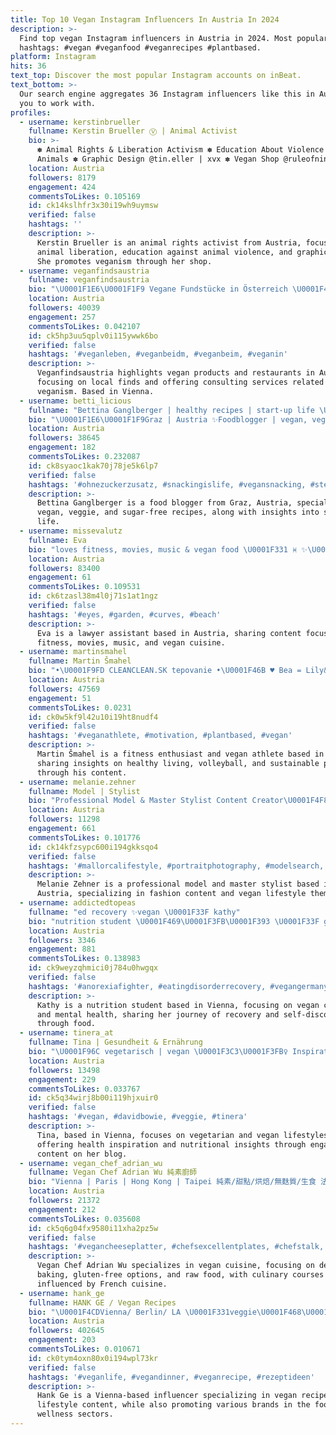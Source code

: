 ```yaml
---
title: Top 10 Vegan Instagram Influencers In Austria In 2024
description: >-
  Find top vegan Instagram influencers in Austria in 2024. Most popular
  hashtags: #vegan #veganfood #veganrecipes #plantbased.
platform: Instagram
hits: 36
text_top: Discover the most popular Instagram accounts on inBeat.
text_bottom: >-
  Our search engine aggregates 36 Instagram influencers like this in Austria for
  you to work with.
profiles:
  - username: kerstinbrueller
    fullname: Kerstin Brueller Ⓥ | Animal Activist
    bio: >-
      ✽ Animal Rights & Liberation Activism ✽ Education About Violence Against
      Animals ✽ Graphic Design @tin.eller | xvx ✽ Vegan Shop @ruleofnines_cltv
    location: Austria
    followers: 8179
    engagement: 424
    commentsToLikes: 0.105169
    id: ck14kslhfr3x30i19wh9uymsw
    verified: false
    hashtags: ''
    description: >-
      Kerstin Brueller is an animal rights activist from Austria, focusing on
      animal liberation, education against animal violence, and graphic design.
      She promotes veganism through her shop.
  - username: veganfindsaustria
    fullname: veganfindsaustria
    bio: "\U0001F1E6\U0001F1F9 Vegane Fundstücke in Österreich \U0001F49A Produkte, Restaurants & mehr \U0001F4CD Zuhause in Wien Kooperationen & Consulting ⬇️ \U0001F4E9 veganfindsaustria@outlook.at"
    location: Austria
    followers: 40039
    engagement: 257
    commentsToLikes: 0.042107
    id: ck5hp3uu5qplv0i115ywwk6bo
    verified: false
    hashtags: '#veganleben, #veganbeidm, #veganbeim, #veganin'
    description: >-
      Veganfindsaustria highlights vegan products and restaurants in Austria,
      focusing on local finds and offering consulting services related to
      veganism. Based in Vienna.
  - username: betti_licious
    fullname: "Bettina Ganglberger | healthy recipes | start-up life \U0001F64B‍♀️"
    bio: "\U0001F1E6\U0001F1F9Graz | Austria ✨Foodblogger | vegan, veggie & sugarfree \U0001F680 Head of bettilicious: vegan & sugarfree snacks \U0001F48CContact: hallo@betti-licious.at"
    location: Austria
    followers: 38645
    engagement: 182
    commentsToLikes: 0.232087
    id: ck8syaoc1kak70j78je5k6lp7
    verified: false
    hashtags: '#ohnezuckerzusatz, #snackingislife, #vegansnacking, #steiermark'
    description: >-
      Bettina Ganglberger is a food blogger from Graz, Austria, specializing in
      vegan, veggie, and sugar-free recipes, along with insights into startup
      life.
  - username: missevalutz
    fullname: Eva
    bio: "loves fitness, movies, music & vegan food \U0001F331 ♓️ ✨\U0001F90D\U0001F9FF\U0001F4CDAustria, Linz \U0001F4DA⚖️\U0001F469‍\U0001F4BB lawyer assistant"
    location: Austria
    followers: 83400
    engagement: 61
    commentsToLikes: 0.109531
    id: ck6tzasl38m4l0j71s1at1ngz
    verified: false
    hashtags: '#eyes, #garden, #curves, #beach'
    description: >-
      Eva is a lawyer assistant based in Austria, sharing content focused on
      fitness, movies, music, and vegan cuisine.
  - username: martinsmahel
    fullname: Martin Šmahel
    bio: "•\U0001F9FD CLEANCLEAN.SK tepovanie •\U0001F46B ♥️ Bea = Lily&Mia&Ema \U0001F471\U0001F3FC‍♀️\U0001F467\U0001F3FC\U0001F476\U0001F3FC •\U0001F4AF%natural\U0001F1F8\U0001F1F0body •\U0001F3D0 volleyball&\U0001F4AAfitness\U0001FA82 •\U0001F3CD Yamaha FJR •\U0001F9CD‍♂️191cm 91kg 41yo •\U0001F331fit #vegan"
    location: Austria
    followers: 47569
    engagement: 51
    commentsToLikes: 0.0231
    id: ck0w5kf9l42u10i19ht8nudf4
    verified: false
    hashtags: '#veganathlete, #motivation, #plantbased, #vegan'
    description: >-
      Martin Šmahel is a fitness enthusiast and vegan athlete based in Austria,
      sharing insights on healthy living, volleyball, and sustainable practices
      through his content.
  - username: melanie.zehner
    fullname: Model | Stylist
    bio: "Professional Model & Master Stylist Content Creator\U0001F4F8 \U0001F331Vegan Food \U0001F4CDBased in \U0001F1E8\U0001F1ED born in \U0001F1E6\U0001F1F9 Next✈️: Balearen Trip For cooperations and bookings DM me\U0001F618"
    location: Austria
    followers: 11298
    engagement: 661
    commentsToLikes: 0.101776
    id: ck14kfzsypc600i194gkksqo4
    verified: false
    hashtags: '#mallorcalifestyle, #portraitphotography, #modelsearch, #instagood'
    description: >-
      Melanie Zehner is a professional model and master stylist based in
      Austria, specializing in fashion content and vegan lifestyle themes.
  - username: addictedtopeas
    fullname: "ed recovery ✨vegan \U0001F33F kathy"
    bio: "nutrition student \U0001F469\U0001F3FB‍\U0001F393 \U0001F33F gaining my strength and happiness back with lots of good vegan food ✨a mix of mental health & good food\U0001F60B \U0001F1E6\U0001F1F9 vienna"
    location: Austria
    followers: 3346
    engagement: 881
    commentsToLikes: 0.138983
    id: ck9weyzqhmici0j784u0hwgqx
    verified: false
    hashtags: '#anorexiafighter, #eatingdisorderrecovery, #vegangermany, #veganstudent'
    description: >-
      Kathy is a nutrition student based in Vienna, focusing on vegan cuisine
      and mental health, sharing her journey of recovery and self-discovery
      through food.
  - username: tinera_at
    fullname: Tina | Gesundheit & Ernährung
    bio: "\U0001F96C vegetarisch | vegan \U0001F3C3\U0001F3FB‍♀️ Inspiration für deine Gesundheit ⚡️ based in Vienna | blog@tinera.at"
    location: Austria
    followers: 13498
    engagement: 229
    commentsToLikes: 0.033767
    id: ck5q34wirj8b00i119hjxuir0
    verified: false
    hashtags: '#vegan, #davidbowie, #veggie, #tinera'
    description: >-
      Tina, based in Vienna, focuses on vegetarian and vegan lifestyles,
      offering health inspiration and nutritional insights through engaging
      content on her blog.
  - username: vegan_chef_adrian_wu
    fullname: Vegan Chef Adrian Wu 純素廚師
    bio: "Vienna | Paris | Hong Kong | Taipei 純素/甜點/烘焙/無麩質/生食 法式甜品課程報名 \U0001F447 \U0001F447 \U0001F447"
    location: Austria
    followers: 21372
    engagement: 212
    commentsToLikes: 0.035608
    id: ck5q6g04fx9580i11xha2pz5w
    verified: false
    hashtags: '#vegancheeseplatter, #chefsexcellentplates, #chefstalk, #veganpatisserie'
    description: >-
      Vegan Chef Adrian Wu specializes in vegan cuisine, focusing on desserts,
      baking, gluten-free options, and raw food, with culinary courses
      influenced by French cuisine.
  - username: hank_ge
    fullname: HANK GE / Vegan Recipes
    bio: "\U0001F4CDVienna/ Berlin/ LA \U0001F331veggie\U0001F468‍\U0001F373/\U0001F981 My Brands @bali_curls \U0001F965@bali_brunch \U0001F379@fitzcarraldo_bar \U0001F355 @wolke.vienna \U0001F57A@wildsky_shop \U0001F4FD️ @bfrndmaterial"
    location: Austria
    followers: 402645
    engagement: 203
    commentsToLikes: 0.010671
    id: ck0tym4oxn80x0i194wpl73kr
    verified: false
    hashtags: '#veganlife, #vegandinner, #veganrecipe, #rezeptideen'
    description: >-
      Hank Ge is a Vienna-based influencer specializing in vegan recipes and
      lifestyle content, while also promoting various brands in the food and
      wellness sectors.
---
```


